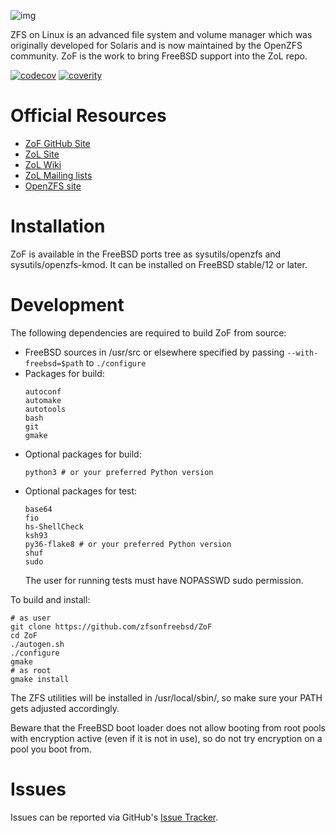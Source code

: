 ![img](https://github.com/zfsonfreebsd/ZoF/raw/master/zof-logo.png)

ZFS on Linux is an advanced file system and volume manager which was originally
developed for Solaris and is now maintained by the OpenZFS community. ZoF is
the work to bring FreeBSD support into the ZoL repo.

[![codecov](https://codecov.io/gh/zfsonlinux/zfs/branch/master/graph/badge.svg)](https://codecov.io/gh/zfsonlinux/zfs)
[![coverity](https://scan.coverity.com/projects/1973/badge.svg)](https://scan.coverity.com/projects/zfsonlinux-zfs)

# Official Resources

  * [ZoF GitHub Site](https://zfsonfreebsd.github.io/ZoF/)
  * [ZoL Site](http://zfsonlinux.org)
  * [ZoL Wiki](https://github.com/zfsonlinux/zfs/wiki)
  * [ZoL Mailing lists](https://github.com/zfsonlinux/zfs/wiki/Mailing-Lists)
  * [OpenZFS site](http://open-zfs.org/)

# Installation

ZoF is available in the FreeBSD ports tree as sysutils/openzfs and
sysutils/openzfs-kmod. It can be installed on FreeBSD stable/12 or later.

# Development

The following dependencies are required to build ZoF from source:
  * FreeBSD sources in /usr/src or elsewhere specified by passing
    `--with-freebsd=$path` to `./configure`
  * Packages for build:
    ```
    autoconf
    automake
    autotools
    bash
    git
    gmake
    ```
  * Optional packages for build:
    ```
    python3 # or your preferred Python version
    ```
  * Optional packages for test:
    ```
    base64
    fio
    hs-ShellCheck
    ksh93
    py36-flake8 # or your preferred Python version
    shuf
    sudo
    ```
    The user for running tests must have NOPASSWD sudo permission.

To build and install:
```
# as user
git clone https://github.com/zfsonfreebsd/ZoF
cd ZoF
./autogen.sh
./configure
gmake
# as root
gmake install
```
The ZFS utilities will be installed in /usr/local/sbin/, so make sure your PATH
gets adjusted accordingly.

Beware that the FreeBSD boot loader does not allow booting from root pools with
encryption active (even if it is not in use), so do not try encryption on a
pool you boot from.

# Issues

Issues can be reported via GitHub's [Issue Tracker](https://github.com/zfsonfreebsd/ZoF).

